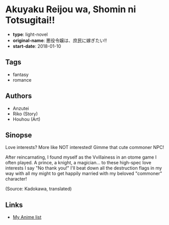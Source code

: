 # Akuyaku Reijou wa, Shomin ni Totsugitai!!

-   **type**: light-novel
-   **original-name**: 悪役令嬢は、庶民に嫁ぎたい!!
-   **start-date**: 2018-01-10

## Tags

-   fantasy
-   romance

## Authors

-   Anzutei
-   Riko (Story)
-   Houhou (Art)

## Sinopse

Love interests? More like NOT interested! Gimme that cute commoner NPC!

After reincarnating, I found myself as the Vvillainess in an otome game I often played. A prince, a knight, a magician... to these high-spec love interests I say "No thank you!" I'll beat down all the destruction flags in my way with all my might to get happily married with my beloved "commoner" character!

(Source: Kadokawa, translated)

## Links

-   [My Anime list](https://myanimelist.net/manga/119646/Akuyaku_Reijou_wa_Shomin_ni_Totsugitai)
